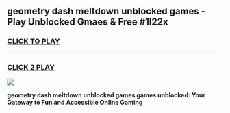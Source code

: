
## geometry dash meltdown unblocked games - Play Unblocked Gmaes & Free #1l22x
<h3>
<a href="https://premium.freeplayer.one?title=geometry_dash_meltdown_unblocked_games&ref=03M">CLICK TO PLAY</a></h3>
<hr>

<h3>
<a href="https://premium.freeplayer.one?title=geometry_dash_meltdown_unblocked_games&ref=03M">CLICK 2 PLAY</a>
  
</h3>

<a href="https://premium.freeplayer.one?title=geometry_dash_meltdown_unblocked_games&ref=03M"><img src="https://clearcache.store/games.png"></a>


**geometry dash meltdown unblocked games games unblocked: Your Gateway to Fun and Accessible Online Gaming**
